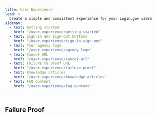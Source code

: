 ```yaml
---
title: User Experience
lead: >
  Create a simple and consistent experience for your Login.gov users
sidenav:
  - text: Getting started
    href: "/user-experience/getting-started"
  - text: Sign-in and sign-out buttons
    href: "/user-experience/sign-in-sign-out"
  - text: Your agency logo
    href: "/user-experience/agency-logo"
  - text: Cancel URL
    href: "/user-experience/cancel-url"
  - text: Failure to proof URL
    href: "/user-experience/failure-proof"
  - text: Knowledge articles
    href: "/user-experience/knowledge-articles"
  - text: FAQ content 
    href: "/user-experience/faq-content"

---
```


## Failure Proof

